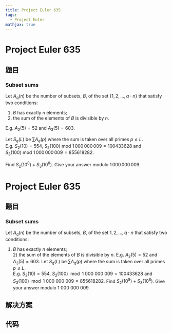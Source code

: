 ```yaml
---
title: Project Euler 635
tags:
  - Project Euler
mathjax: true
---
```

<escape><!-- more --></escape>
    
# Project Euler 635
## 题目
### Subset sums


Let $A_q(n)$ be the number of subsets, $B$, of the set $\{1, 2, \dots, q \cdot n\}$ that satisfy two conditions:<br />
1) $B$ has exactly $n$ elements;<br />
2) the sum of the elements of $B$ is divisible by $n$.


E.g. $A_2(5)=52$ and $A_3(5)=603$.

Let $S_q(L)$ be $\sum A_q(p)$ where the sum is taken over all primes $p \le L$.<br />
E.g. $S_2(10)=554$, $S_2(100)$ mod $1\,000\,000\,009=100433628$ and<br /> $S_3(100)$ mod $1\,000\,000\,009=855618282$.


Find $S_2(10^8)+S_3(10^8)$. Give your answer modulo $1\,000\,000\,009$.





# Project Euler 635
## 题目
### Subset sums

Let $A_q(n)$ be the number of subsets, $B$, of the set ${1,2,\ldots,q\cdot n}$ that satisfy two conditions:
1) $B$ has exactly $n$ elements;<br>2) the sum of the elements of $B$ is divisible by $n$.
E.g. $A_2(5)=52$ and $A_3(5)=603$.
Let $S_q(L)$ be $\sum A_q(p)$ where the sum is taken over all primes $p\le L$.<br>E.g. $S_2(10)=554$, $S_2(100) \mod 1\ 000\ 000\ 009 = 100433628$ and $S_3(100) \mod 1\ 000\ 000\ 009=855618282$.
Find $S_2(10^8)+S_3(10^8)$. Give your answer modulo $1\ 000\ 000\ 009$.


## 解决方案


## 代码


